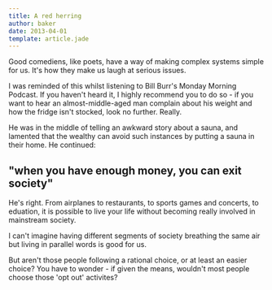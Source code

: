 ```yaml
---
title: A red herring
author: baker
date: 2013-04-01
template: article.jade
---
```


Good comediens, like poets, have a way of making complex systems simple for us. It's how they make us laugh at serious issues. 

<span class="more"></span>

I was reminded of this whilst listening to Bill Burr's Monday Morning Podcast. If you haven't heard it, I highly recommend you to do so - if you want to hear an almost-middle-aged man complain about his weight and how the fridge isn't stocked, look no further. Really. 

He was in the middle of telling an awkward story about a sauna, and lamented that the wealthy can avoid such instances by putting a sauna in their home. He continued:
 
## "when you have enough money, you can exit society"



He's right. From airplanes to restaurants, to sports games and concerts, to eduation, it is possible to live your life without becoming really involved in mainstream society.

I can't imagine having different segments of society breathing the same air but living in parallel words is good for us. 

But aren't those people following a rational choice, or at least an easier choice? You have to wonder - if given the means, wouldn't most people choose those 'opt out' activites?
